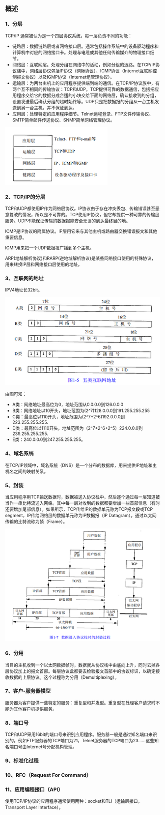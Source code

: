 ## 概述

### 1、分层

TCP/IP 通常被认为是一个四层协议系统，每一层负责不同的功能：

- 链路层：数据链路层或者网络接口层。通常包括操作系统中的设备驱动程序和计算机中对应的网络接口卡。处理与电缆或其他任何传输媒介的物理接口细节。
- 网络层：互联网层。处理分组在网络中的活动，例如分组的选路。在TCP/IP协议族中，网络层协议包括IP协议（网际协议），ICMP协议（Internet互联网控制报文协议）以及IGMP协议（Internet组管理协议）。
- 运输层：为两台主机上的应用程序提供端到端的通信。在TCP/IP协议族中，有两个互不相同的传输协议：TCP和UDP。TCP提供可靠的数据通信，包括把应用程序交给它的数据分成合适的小块交给下面的网络层，确认接收到的分组，设置发送最后确认分组的超时始终等。UDP只是把数据报的分组从一台主机发送到另一台主机，并不保证到达。
- 应用层：处理特定的应用程序细节。Telnet远程登录、FTP文件传输协议、SMTP简单邮件传送协议、SNMP简单网络管理协议。

![image](https://raw.githubusercontent.com/weikano/NoteResources/master/TCP%26IP/001.png)

### 2、TCP/IP的分层

TCP和UDP都使用IP作为网络层协议。IP协议由于存在冲突丢包、传输错误甚至恶意篡改的情况，所以是不可靠的。TCP使用IP协议，但它却提供一种可靠的传输层服务。UDP不能保证传输的数据报能安全无误的到达最终目的地。

ICMP是IP协议的附属协议。IP层用它来与其他主机或路由器交换错误报文和其他重要信息。

IGMP用来把一个UDP数据报广播到多个主机。

ARP(地址解析协议)和RARP(逆地址解析协议)是某些网络接口使用的特殊协议，用来转换IP层和网络接口层使用的地址。

### 3、互联网的地址

IPV4地址长32bit。

![image](https://raw.githubusercontent.com/weikano/NoteResources/master/TCP%26IP/004.png)

由图可知：

- A类：网络地址最高位为0，地址范围从0.0.0.0到126.0.0.0
- B类：网络地址以10开头，地址范围为(2^7)128.0.0.0到191.255.255.255
- C类：最高位以110开头，地址范围为(2^7+2^6)192.0.0.0到223.255.255.255.
- D类：最高位以1110开头，地址范围为（2^7+2^6+2^5）224.0.0.0到239.255.255.255.
- E类：240.0.0.0到247.255.255.255。

### 4、域名系统

在TCP/IP领域中，域名系统（DNS）是一个分布的数据库，用来提供IP地址和主机名之间的映射关系。

### 5、封装

当应用程序用TCP输送数据时，数据被送入协议栈中，然后逐个通过每一层知道被当作一串比特流送入网络。其中每一层对收到的数据都要增加一些首部信息（有时还要增加尾部信息）。如果所示，TCP传给IP的数据单元称为TCP报文段或TCP segment，IP传给网络层的数据单元称为IP数据报（IP Datagram）。通过以太网传输的比特流称为帧（Frame）。

![image](https://raw.githubusercontent.com/weikano/NoteResources/master/TCP%26IP/002.png)

### 6、分用

当目的主机收到一个以太网数据帧时，数据就从协议栈中由底向上升，同时去掉各层协议加上的报文首部。每层协议盒都要去检验报文首部中的协议标识，以确定接收数据的上层协议。这个过程称为分用（Demultiplexing）。

### 7、客户-服务器模型

服务器为客户提供一些特定的服务：重复型和并发型。重复型在处理客户请求时不能为其他客户机提供服务。

### 8、端口号

TCP和UDP采用16bit的端口号来识别应用程序。服务器一般是通过知名端口来识别的。例如FTP服务器的TCP端口为21，Telnet服务器的TCP端口为23……这些知名端口号由Internet号分配机构管理。

### 9、标准化过程

### 10、RFC（Request For Command）

### 11、应用编程接口（API）

使用TCP/IP协议的应用程序通常使用两种：socket和TLI（运输层接口，Transport Layer Interface）。